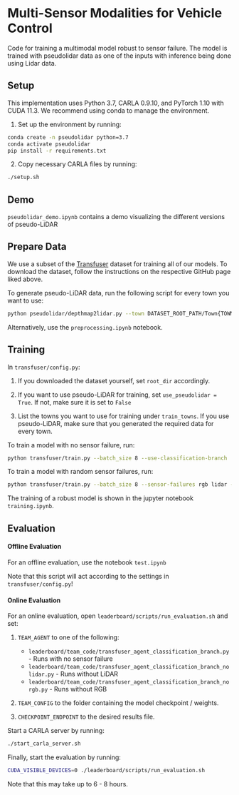 # Multi-Sensor Modalities for Vehicle Control

Code for training a multimodal model robust to sensor failure. The model is trained with pseudolidar data as one of the inputs  with inference being done using Lidar data.

## Setup

This implementation uses Python 3.7, CARLA 0.9.10, and PyTorch 1.10 with CUDA 11.3. We recommend using conda to manage the environment.

1. Set up the environment by running:
```bash
conda create -n pseudolidar python=3.7
conda activate pseudolidar
pip install -r requirements.txt
```

2. Copy necessary CARLA files by running:
```bash
./setup.sh
```

## Demo

`pseudolidar_demo.ipynb` contains a demo visualizing the different versions of pseudo-LiDAR

## Prepare Data

We use a subset of the [Transfuser](https://github.com/autonomousvision/transfuser) dataset for training all of our models. To download the dataset, follow the instructions on the respective GitHub page liked above.

To generate pseudo-LiDAR data, run the following script for every town you want to use:
```bash
python pseudolidar/depthmap2lidar.py --town DATASET_ROOT_PATH/Town{TOWN}_short --extrinsics pseudolidar/extrinsics.json --fov 100 --image_dim 400 300
```

Alternatively, use the `preprocessing.ipynb` notebook.

## Training

In `transfuser/config.py`:

1. If you downloaded the dataset yourself, set `root_dir`  accordingly.

2. If you want to use pseudo-LiDAR for training, set `use_pseudolidar = True`. If not, make sure it is set to `False`

3. List the towns you want to use for training under `train_towns`. If you use pseudo-LiDAR, make sure that you generated the required data for every town.


To train a model with no sensor failure, run:
```bash
python transfuser/train.py --batch_size 8 --use-classification-branch
```

To train a model with random sensor failures, run:
```bash
python transfuser/train.py --batch_size 8 --sensor-failures rgb lidar --use-classification-branch
```

The training of a robust model is shown in the jupyter notebook `training.ipynb`.

## Evaluation

#### Offline Evaluation
For an offline evaluation, use the notebook `test.ipynb`

Note that this script will act according to the settings in `transfuser/config.py`!

#### Online Evaluation
For an online evaluation, open `leaderboard/scripts/run_evaluation.sh` and set:

1. `TEAM_AGENT` to one of the following: 
    - `leaderboard/team_code/transfuser_agent_classification_branch.py` - Runs with no sensor failure
    - `leaderboard/team_code/transfuser_agent_classification_branch_nolidar.py` - Runs without LiDAR
    - `leaderboard/team_code/transfuser_agent_classification_branch_norgb.py` - Runs without RGB

2. `TEAM_CONFIG` to the folder containing the model checkpoint / weights.

3. `CHECKPOINT_ENDPOINT` to the desired results file.

Start a CARLA server by running:
```bash
./start_carla_server.sh
```

Finally, start the evaluation by running:
```bash
CUDA_VISIBLE_DEVICES=0 ./leaderboard/scripts/run_evaluation.sh
```

Note that this may take up to 6 - 8 hours.
